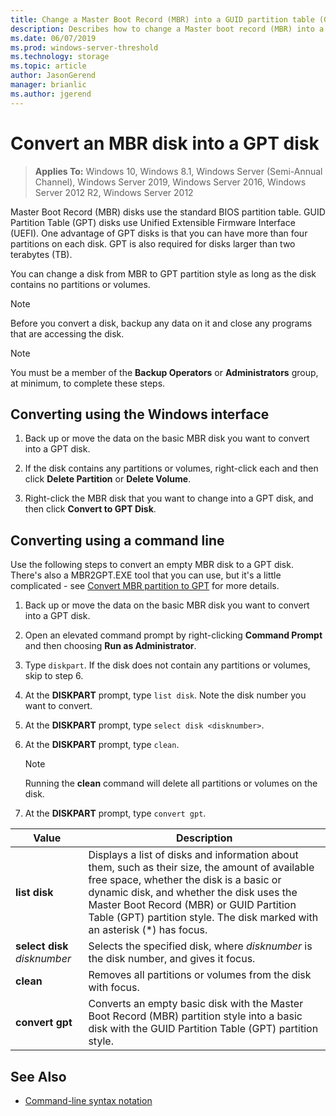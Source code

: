 ```yaml
---
title: Change a Master Boot Record (MBR) into a GUID partition table (GPT) disk
description: Describes how to change a Master boot record (MBR) into a GUID partition table (GPT) disk
ms.date: 06/07/2019
ms.prod: windows-server-threshold 
ms.technology: storage 
ms.topic: article 
author: JasonGerend 
manager: brianlic 
ms.author: jgerend 
---
```

# Convert an MBR disk into a GPT disk

> **Applies To:** Windows 10, Windows 8.1, Windows Server (Semi-Annual Channel), Windows Server 2019, Windows Server 2016, Windows Server 2012 R2, Windows Server 2012

Master Boot Record (MBR) disks use the standard BIOS partition table. GUID Partition Table (GPT) disks use Unified Extensible Firmware Interface (UEFI). One advantage of GPT disks is that you can have more than four partitions on each disk. GPT is also required for disks larger than two terabytes (TB).

You can change a disk from MBR to GPT partition style as long as the disk contains no partitions or volumes.

> [!NOTE]
> Before you convert a disk, backup any data on it and close any programs that are accessing the disk.

> [!NOTE]
> You must be a member of the **Backup Operators** or **Administrators** group, at minimum, to complete these steps.

## Converting using the Windows interface

1.  Back up or move the data on the basic MBR disk you want to convert into a GPT disk.

2.  If the disk contains any partitions or volumes, right-click each and then click **Delete Partition** or **Delete Volume**.

3.  Right-click the MBR disk that you want to change into a GPT disk, and then click **Convert to GPT Disk**.

## Converting using a command line

Use the following steps to convert an empty MBR disk to a GPT disk. There's also a MBR2GPT.EXE tool that you can use, but it's a little complicated - see [Convert MBR partition to GPT](https://docs.microsoft.com/windows/deployment/mbr-to-gpt) for more details.

1.  Back up or move the data on the basic MBR disk you want to convert into a GPT disk.

2.  Open an elevated command prompt by right-clicking **Command Prompt**  and then choosing **Run as Administrator**.

3. Type `diskpart`. If the disk does not contain any partitions or volumes, skip to step 6.

4.  At the **DISKPART** prompt, type `list disk`. Note the disk number you want to convert.

5.  At the **DISKPART** prompt, type `select disk <disknumber>`.

6.  At the **DISKPART** prompt, type `clean`.

    > [!NOTE]
    > Running the **clean** command will delete all partitions or volumes on the disk.

7.  At the **DISKPART** prompt, type `convert gpt`.

| Value  | Description  |
| ----- | ---- |
| **list disk** | Displays a list of disks and information about them, such as their size, the amount of available free space, whether the disk is a basic or dynamic disk, and whether the disk uses the Master Boot Record (MBR) or GUID Partition Table (GPT) partition style. The disk marked with an asterisk (*) has focus. |
| **select disk** *disknumber* | Selects the specified disk, where *disknumber* is the disk number, and gives it focus. |
| **clean** | Removes all partitions or volumes from the disk with focus.  |
| **convert gpt**| Converts an empty basic disk with the Master Boot Record (MBR) partition style into a basic disk with the GUID Partition Table (GPT) partition style. |

## See Also

-   [Command-line syntax notation](https://technet.microsoft.com/library/cc742449(v=ws.11).aspx)